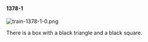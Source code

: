 #### 1378-1
![train-1378-1-0.png](https://github.com/lil-lab/nlvr/raw/master/nlvr/train/images/48/train-1378-1-0.png "train-1378-1-0.png")

There is a box with a black triangle and a black square.
